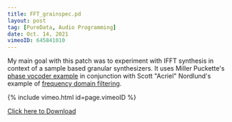 ```yaml
---
title: FFT_grainspec.pd
layout: post
tag: [PureData, Audio Programming]
date: Oct. 14, 2021
vimeoID: 645841010
---
```


My main goal with this patch was to experiment with IFFT synthesis in context of a sample based granular synthesizers. It uses Miller Puckette's [phase vocoder example](http://msp.ucsd.edu/techniques/latest/book-html/node182.html) in conjunction with Scott "Acriel" Nordlund's example of [frequency domain filtering](https://acreil.wordpress.com/2020/01/13/pure-data-frequency-domain-filtering-patch/).

{% include vimeo.html id=page.vimeoID %}

[Click here to Download](https://drive.google.com/file/d/1Eh7-vdZ8O2aogQ6mitHBcSlV4N7GJCWh/view?usp=sharing)
